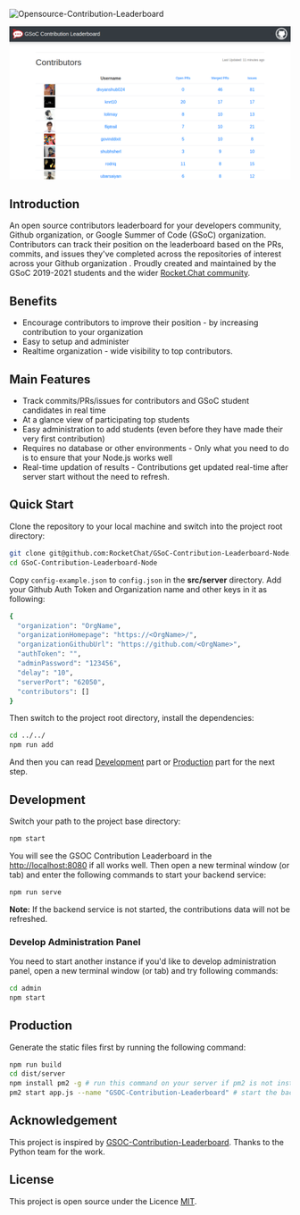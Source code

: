 ![Opensource-Contribution-Leaderboard](https://socialify.git.ci/RocketChat/Opensource-Contribution-Leaderboard/image?description=1&descriptionEditable=Open%20Source%20Contribution%20Tracking%20Leaderboard&language=1&theme=Light)

![](./docs/images/demo.png)

## Introduction

An open source contributors leaderboard for your developers community, Github organization, or Google Summer of Code (GSoC) organization. Contributors can track their position on the leaderboard based on the PRs, commits, and issues they've completed across the repositories of interest across your Github organization . Proudly created and maintained by the GSoC 2019-2021 students and the wider [Rocket.Chat community](https://github.com/RocketChat).

## Benefits
- Encourage contributors to improve their position - by increasing contribution to your organization
- Easy to setup and administer
- Realtime organization - wide visibility to top contributors.

## Main Features
- Track commits/PRs/issues for contributors and GSoC student candidates in real time
- At a glance view of participating top students
- Easy administration to add students (even before they have made their very first contribution)
- Requires no database or other environments - Only what you need to do is to ensure that your Node.js works well
- Real-time updation of results - Contributions get updated real-time after server start without the need to refresh.

## Quick Start
Clone the repository to your local machine and switch into the project root directory:
````bash
git clone git@github.com:RocketChat/GSoC-Contribution-Leaderboard-Node.git
cd GSoC-Contribution-Leaderboard-Node
````
Copy `config-example.json` to `config.json` in the **src/server** directory. Add your Github Auth Token and Organization name and other keys in it as following:
````bash
{
  "organization": "OrgName",
  "organizationHomepage": "https://<OrgName>/",
  "organizationGithubUrl": "https://github.com/<OrgName>",
  "authToken": "",
  "adminPassword": "123456",
  "delay": "10",
  "serverPort": "62050",
  "contributors": []
}
````
Then switch to the project root directory, install the dependencies:
````bash
cd ../../
npm run add
````

And then you can read [Development](#development) part or [Production](#production) part for the next step.
## Development
Switch your path to the project base directory:
````bash
npm start
````
You will see the GSOC Contribution Leaderboard in the [http://localhost:8080](http://localhost:8080) if all works well. Then open a new terminal window (or tab) and enter the following commands to start your backend service:
````bash
npm run serve
````
**Note:** If the backend service is not started, the contributions data will not be refreshed.

### Develop Administration Panel
You need to start another instance if you'd like to develop administration panel, open a new terminal window (or tab) and try following commands:
````bash
cd admin
npm start
````

## Production
Generate the static files first by running the following command:
````bash
npm run build
cd dist/server
npm install pm2 -g # run this command on your server if pm2 is not installed.
pm2 start app.js --name "GSOC-Contribution-Leaderboard" # start the backend service
````

## Acknowledgement
This project is inspired by [GSOC-Contribution-Leaderboard](https://github.com/shubhsherl/GSoC-Contribution-Leaderboard/). Thanks to the Python team for the work.

## License
This project is open source under the Licence [MIT](./LICENSE).
